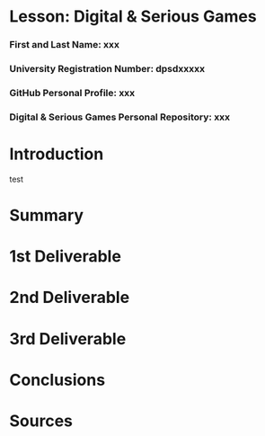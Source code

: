 # Lesson: Digital & Serious Games

### First and Last Name: xxx
### University Registration Number: dpsdxxxxx
### GitHub Personal Profile: xxx
### Digital & Serious Games Personal Repository: xxx

# Introduction
test
# Summary


# 1st Deliverable


# 2nd Deliverable


# 3rd Deliverable 


# Conclusions


# Sources
